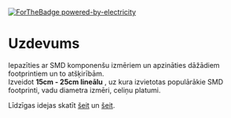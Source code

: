  [![ForTheBadge powered-by-electricity](http://ForTheBadge.com/images/badges/powered-by-electricity.svg)](https://github.com/JenertsA/SPV/blob/master/spiestas_plates/pirma_PCB/README.md)
 # Uzdevums  
 Iepazīties ar SMD komponenšu izmēriem un apzināties dāžādiem footprintiem un to atšķirībām.</br> 
 Izveidot **15cm - 25cm lineālu** , uz kura izvietotas populārākie SMD footprinti, vadu diametra izmēri, celiņu platumi.
 
 
 Līdzīgas idejas skatīt [šeit](https://www.aliexpress.com/item/32842523051.html) un [šeit](https://blog.adafruit.com/2019/08/01/new-product-adafruit-pyruler-engineer-reference-ruler-with-circuitpython/).
 
 
 
